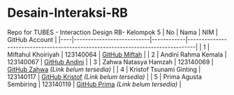 # Desain-Interaksi-RB
Repo for TUBES -  Interaction Design RB- Kelompok 5
| No | Nama                      | NIM        | GitHub Account                                                                 |
|----|---------------------------|------------|---------------------------------------------------------------------------------|
| 1  | Miftahul Khoiriyah        | 123140064  | [GitHub Miftah](https://github.com/MIFTAAHULKHR)                               |
| 2  | Andini Rahma Kemala       | 123140067  | [GitHub Andini](https://github.com/04-123140067-AndiniRahmaKemala)            |
| 3  | Zahwa Natasya Hamzah      | 123140069  | [GitHub Zahwa](#) *(Link belum tersedia)*                                      |
| 4  | Kristof Tsunami Ginting   | 123140117  | [GitHub Kristof](#) *(Link belum tersedia)*                                    |
| 5  | Prima Agusta Sembiring    | 123140119  | [GitHub Prima](#) *(Link belum tersedia)*                                      |

